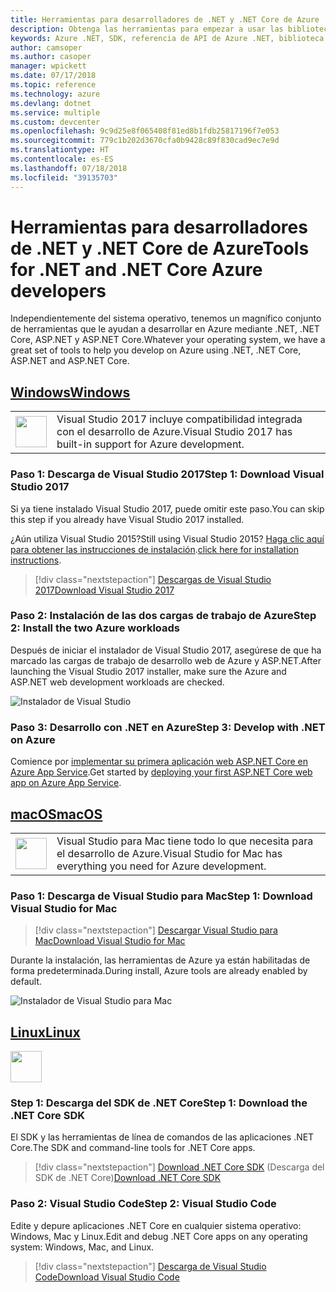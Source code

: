 ```yaml
---
title: Herramientas para desarrolladores de .NET y .NET Core de Azure
description: Obtenga las herramientas para empezar a usar las bibliotecas .NET de Azure desde un entorno de Windows, Linux y Mac.
keywords: Azure .NET, SDK, referencia de API de Azure .NET, biblioteca de clases de Azure .NET
author: camsoper
ms.author: casoper
manager: wpickett
ms.date: 07/17/2018
ms.topic: reference
ms.technology: azure
ms.devlang: dotnet
ms.service: multiple
ms.custom: devcenter
ms.openlocfilehash: 9c9d25e8f065408f81ed8b1fdb25817196f7e053
ms.sourcegitcommit: 779c1b202d3670cfa0b9428c89f830cad9ec7e9d
ms.translationtype: HT
ms.contentlocale: es-ES
ms.lasthandoff: 07/18/2018
ms.locfileid: "39135703"
---
```

# <a name="tools-for-net-and-net-core-azure-developers"></a><span data-ttu-id="20194-104">Herramientas para desarrolladores de .NET y .NET Core de Azure</span><span class="sxs-lookup"><span data-stu-id="20194-104">Tools for .NET and .NET Core Azure developers</span></span>

<span data-ttu-id="20194-105">Independientemente del sistema operativo, tenemos un magnífico conjunto de herramientas que le ayudan a desarrollar en Azure mediante .NET, .NET Core, ASP.NET y ASP.NET Core.</span><span class="sxs-lookup"><span data-stu-id="20194-105">Whatever your operating system, we have a great set of tools to help you develop on Azure using .NET, .NET Core, ASP.NET and ASP.NET Core.</span></span>

## <a name="windowstabwindows"></a>[<span data-ttu-id="20194-106">Windows</span><span class="sxs-lookup"><span data-stu-id="20194-106">Windows</span></span>](#tab/windows)

<table>
  <tr>
    <td width="50">
        <img src="https://docs.microsoft.com/en-us/media/logos/logo_vs-ide.svg" width="50" height="50"></img>
    </td>
    <td>
        <span data-ttu-id="20194-107">Visual Studio 2017 incluye compatibilidad integrada con el desarrollo de Azure.</span><span class="sxs-lookup"><span data-stu-id="20194-107">Visual Studio 2017 has built-in support for Azure development.</span></span>
    </td>
  </tr>
</table>

### <a name="step-1-download-visual-studio-2017"></a><span data-ttu-id="20194-108">Paso 1: Descarga de Visual Studio 2017</span><span class="sxs-lookup"><span data-stu-id="20194-108">Step 1: Download Visual Studio 2017</span></span>

<span data-ttu-id="20194-109">Si ya tiene instalado Visual Studio 2017, puede omitir este paso.</span><span class="sxs-lookup"><span data-stu-id="20194-109">You can skip this step if you already have Visual Studio 2017 installed.</span></span>

<span data-ttu-id="20194-110">¿Aún utiliza Visual Studio 2015?</span><span class="sxs-lookup"><span data-stu-id="20194-110">Still using Visual Studio 2015?</span></span>  <span data-ttu-id="20194-111">[Haga clic aquí para obtener las instrucciones de instalación](dotnet-sdk-vs2015-install.md).</span><span class="sxs-lookup"><span data-stu-id="20194-111">[click here for installation instructions](dotnet-sdk-vs2015-install.md).</span></span>

> [!div class="nextstepaction"]
> [<span data-ttu-id="20194-112">Descargas de Visual Studio 2017</span><span class="sxs-lookup"><span data-stu-id="20194-112">Download Visual Studio 2017</span></span>](https://www.visualstudio.com/downloads/)

### <a name="step-2-install-the-two-azure-workloads"></a><span data-ttu-id="20194-113">Paso 2: Instalación de las dos cargas de trabajo de Azure</span><span class="sxs-lookup"><span data-stu-id="20194-113">Step 2: Install the two Azure workloads</span></span>

<span data-ttu-id="20194-114">Después de iniciar el instalador de Visual Studio 2017, asegúrese de que ha marcado las cargas de trabajo de desarrollo web de Azure y ASP.NET.</span><span class="sxs-lookup"><span data-stu-id="20194-114">After launching the Visual Studio 2017 installer, make sure the Azure and ASP.NET web development workloads are checked.</span></span>

![Instalador de Visual Studio](media/dotnet-tools/azure-workloads.png)

### <a name="step-3-develop-with-net-on-azure"></a><span data-ttu-id="20194-116">Paso 3: Desarrollo con .NET en Azure</span><span class="sxs-lookup"><span data-stu-id="20194-116">Step 3: Develop with .NET on Azure</span></span>

<span data-ttu-id="20194-117">Comience por [implementar su primera aplicación web ASP.NET Core en Azure App Service](https://docs.microsoft.com/azure/app-service-web/app-service-web-get-started-dotnet).</span><span class="sxs-lookup"><span data-stu-id="20194-117">Get started by [deploying your first ASP.NET Core web app on Azure App Service](https://docs.microsoft.com/azure/app-service-web/app-service-web-get-started-dotnet).</span></span>

## <a name="macostabmacos"></a>[<span data-ttu-id="20194-118">macOS</span><span class="sxs-lookup"><span data-stu-id="20194-118">macOS</span></span>](#tab/macos)
<table>
  <tr>
    <td width="50">
        <img src="https://docs.microsoft.com/en-us/media/logos/logo_vs-mac.svg" width="50" height="50"></img>
    </td>
    <td>
        <span data-ttu-id="20194-119">Visual Studio para Mac tiene todo lo que necesita para el desarrollo de Azure.</span><span class="sxs-lookup"><span data-stu-id="20194-119">Visual Studio for Mac has everything you need for Azure development.</span></span>
    </td>
  </tr>
</table>

### <a name="step-1-download-visual-studio-for-mac"></a><span data-ttu-id="20194-120">Paso 1: Descarga de Visual Studio para Mac</span><span class="sxs-lookup"><span data-stu-id="20194-120">Step 1: Download Visual Studio for Mac</span></span>

> [!div class="nextstepaction"]
> [<span data-ttu-id="20194-121">Descargar Visual Studio para Mac</span><span class="sxs-lookup"><span data-stu-id="20194-121">Download Visual Studio for Mac</span></span>](https://www.visualstudio.com/vs/visual-studio-mac/)

<span data-ttu-id="20194-122">Durante la instalación, las herramientas de Azure ya están habilitadas de forma predeterminada.</span><span class="sxs-lookup"><span data-stu-id="20194-122">During install, Azure tools are already enabled by default.</span></span>

![Instalador de Visual Studio para Mac](media/dotnet-tools/azure-vsmac.png)

## <a name="linuxtablinux"></a>[<span data-ttu-id="20194-124">Linux</span><span class="sxs-lookup"><span data-stu-id="20194-124">Linux</span></span>](#tab/linux)

<img src="https://docs.microsoft.com/en-us/visualstudio/products/images/vs-code.svg" width="50" height="50"></img>

### <a name="step-1-download-the-net-core-sdk"></a><span data-ttu-id="20194-125">Step 1: Descarga del SDK de .NET Core</span><span class="sxs-lookup"><span data-stu-id="20194-125">Step 1: Download the .NET Core SDK</span></span>

<span data-ttu-id="20194-126">El SDK y las herramientas de línea de comandos de las aplicaciones .NET Core.</span><span class="sxs-lookup"><span data-stu-id="20194-126">The SDK and command-line tools for .NET Core apps.</span></span>

> [!div class="nextstepaction"]
> <span data-ttu-id="20194-127">[Download .NET Core SDK](https://www.microsoft.com/net/core) (Descarga del SDK de .NET Core)</span><span class="sxs-lookup"><span data-stu-id="20194-127">[Download .NET Core SDK](https://www.microsoft.com/net/core)</span></span>

### <a name="step-2-visual-studio-code"></a><span data-ttu-id="20194-128">Paso 2: Visual Studio Code</span><span class="sxs-lookup"><span data-stu-id="20194-128">Step 2: Visual Studio Code</span></span>

<span data-ttu-id="20194-129">Edite y depure aplicaciones .NET Core en cualquier sistema operativo: Windows, Mac y Linux.</span><span class="sxs-lookup"><span data-stu-id="20194-129">Edit and debug .NET Core apps on any operating system: Windows, Mac, and Linux.</span></span>

> [!div class="nextstepaction"]
> [<span data-ttu-id="20194-130">Descarga de Visual Studio Code</span><span class="sxs-lookup"><span data-stu-id="20194-130">Download Visual Studio Code</span></span>](https://code.visualstudio.com)
